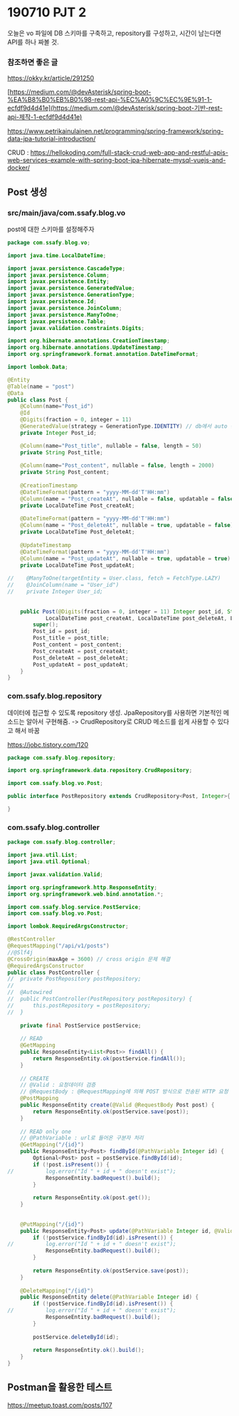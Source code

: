 # 190710 PJT 2

오늘은 vo 파일에 DB 스키마를 구축하고, repository를 구성하고, 시간이 남는다면 API를 하나 짜볼 것.

### 참조하면 좋은 글

https://okky.kr/article/291250

[https://medium.com/@devAsterisk/spring-boot-%EA%B8%B0%EB%B0%98-rest-api-%EC%A0%9C%EC%9E%91-1-ecfdf9d4d41e](https://medium.com/@devAsterisk/spring-boot-기반-rest-api-제작-1-ecfdf9d4d41e)

https://www.petrikainulainen.net/programming/spring-framework/spring-data-jpa-tutorial-introduction/

CRUD : https://hellokoding.com/full-stack-crud-web-app-and-restful-apis-web-services-example-with-spring-boot-jpa-hibernate-mysql-vuejs-and-docker/



## Post 생성

### src/main/java/com.ssafy.blog.vo

post에 대한 스키마를 설정해주자

```java
package com.ssafy.blog.vo;

import java.time.LocalDateTime;

import javax.persistence.CascadeType;
import javax.persistence.Column;
import javax.persistence.Entity;
import javax.persistence.GeneratedValue;
import javax.persistence.GenerationType;
import javax.persistence.Id;
import javax.persistence.JoinColumn;
import javax.persistence.ManyToOne;
import javax.persistence.Table;
import javax.validation.constraints.Digits;

import org.hibernate.annotations.CreationTimestamp;
import org.hibernate.annotations.UpdateTimestamp;
import org.springframework.format.annotation.DateTimeFormat;

import lombok.Data;

@Entity
@Table(name = "post")
@Data
public class Post {
	@Column(name="Post_id")
    @Id
    @Digits(fraction = 0, integer = 11)
    @GeneratedValue(strategy = GenerationType.IDENTITY) // db에서 auto 증가
    private Integer Post_id;

    @Column(name="Post_title", nullable = false, length = 50)
    private String Post_title;
    
    @Column(name="Post_content", nullable = false, length = 2000)
    private String Post_content;
    
    @CreationTimestamp
    @DateTimeFormat(pattern = "yyyy-MM-dd'T'HH:mm")
    @Column(name = "Post_createAt", nullable = false, updatable = false)
    private LocalDateTime Post_createAt;
    
    @DateTimeFormat(pattern = "yyyy-MM-dd'T'HH:mm")
    @Column(name = "Post_deleteAt", nullable = true, updatable = false)
    private LocalDateTime Post_deleteAt;
    
    @UpdateTimestamp
    @DateTimeFormat(pattern = "yyyy-MM-dd'T'HH:mm")
    @Column(name = "Post_updateAt", nullable = true, updatable = true)
    private LocalDateTime Post_updateAt;
    
//    @ManyToOne(targetEntity = User.class, fetch = FetchType.LAZY)
//    @JoinColumn(name = "User_id")
//    private Integer User_id;
 
 
	public Post(@Digits(fraction = 0, integer = 11) Integer post_id, String post_title, String post_content,
			LocalDateTime post_createAt, LocalDateTime post_deleteAt, LocalDateTime post_updateAt) {
		super();
		Post_id = post_id;
		Post_title = post_title;
		Post_content = post_content;
		Post_createAt = post_createAt;
		Post_deleteAt = post_deleteAt;
		Post_updateAt = post_updateAt;
	}
}
```



### com.ssafy.blog.repository

데이터에 접근할 수 있도록 repository 생성. JpaRepository를 사용하면 기본적인 메소드는 알아서 구현해줌. -> CrudRepository로 CRUD 메소드를 쉽게 사용할 수 있다고 해서 바꿈

https://jobc.tistory.com/120

```java
package com.ssafy.blog.repository;

import org.springframework.data.repository.CrudRepository;

import com.ssafy.blog.vo.Post;

public interface PostRepository extends CrudRepository<Post, Integer>{

}
```





### com.ssafy.blog.controller

```java
package com.ssafy.blog.controller;

import java.util.List;
import java.util.Optional;

import javax.validation.Valid;

import org.springframework.http.ResponseEntity;
import org.springframework.web.bind.annotation.*;

import com.ssafy.blog.service.PostService;
import com.ssafy.blog.vo.Post;

import lombok.RequiredArgsConstructor;

@RestController
@RequestMapping("/api/v1/posts")
//@Slf4j
@CrossOrigin(maxAge = 3600) // cross origin 문제 해결
@RequiredArgsConstructor
public class PostController {
//	private PostRepository postRepository;
//	
//	@Autowired
//	public PostController(PostRepository postRepository) {
//		this.postRepository = postRepository;
//	}
	
	private final PostService postService;
	
	// READ
	@GetMapping
	public ResponseEntity<List<Post>> findAll() {
		return ResponseEntity.ok(postService.findAll());
	}
	
	// CREATE
	// @Valid : 요청데이터 검증
	// @RequestBody : @RequestMapping에 의해 POST 방식으로 전송된 HTTP 요청 데이터를 지정해준 Dto에 맞춰서 변환
	@PostMapping
	public ResponseEntity create(@Valid @RequestBody Post post) {
		return ResponseEntity.ok(postService.save(post));
	}
	
	// READ only one
	// @PathVariable : url로 들어온 구분자 처리
	@GetMapping("/{id}")
	public ResponseEntity<Post> findById(@PathVariable Integer id) {
		Optional<Post> post = postService.findById(id);
		if (!post.isPresent()) {
//			log.error("Id " + id + " doesn't exist");
			ResponseEntity.badRequest().build();
		}
		
		return ResponseEntity.ok(post.get());
	}
	
	
	@PutMapping("/{id}")
	public ResponseEntity<Post> update(@PathVariable Integer id, @Valid @RequestBody Post post) {
		if (!postService.findById(id).isPresent()) {
//			log.error("Id " + id + " doesn't exist");
			ResponseEntity.badRequest().build();
		}
		
		return ResponseEntity.ok(postService.save(post));
	}
	
	@DeleteMapping("/{id}")
	public ResponseEntity delete(@PathVariable Integer id) {
		if (!postService.findById(id).isPresent()) {
//			log.error("Id " + id + " doesn't exist");
			ResponseEntity.badRequest().build();
		}
		
		postService.deleteById(id);
		
		return ResponseEntity.ok().build();
	}
}
```







## Postman을 활용한 테스트

https://meetup.toast.com/posts/107









